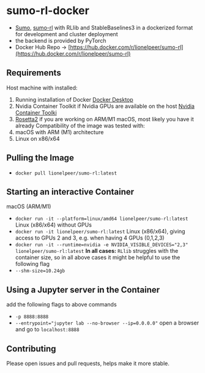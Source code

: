 # sumo-rl-docker
 - [Sumo](https://eclipse.dev/sumo/), [sumo-rl](https://eclipse.dev/sumo/) with RLlib and StableBaselines3 in a dockerized format for development and cluster deployment
 - the backend is provided by PyTorch
 - Docker Hub Repo -> [https://hub.docker.com/r/lionelpeer/sumo-rl](https://hub.docker.com/r/lionelpeer/sumo-rl)

## Requirements
Host machine with installed:
1. Running installation of Docker [Docker Desktop](https://docs.docker.com/desktop/)
2. Nvidia Container Toolkit if Nvidia GPUs are available on the host [Nvidia Container Toolki](https://docs.nvidia.com/datacenter/cloud-native/container-toolkit/latest/install-guide.html)
3. [Rosetta2](https://support.apple.com/en-in/102527) if you are working on ARM/M1 macOS, most likely you have it already
Compatibility of the image was tested with:
1. macOS with ARM (M1) architecture
2. Linux on x86/x64

## Pulling the Image
 - `docker pull lionelpeer/sumo-rl:latest`

## Starting an interactive Container
macOS (ARM/M1)
 - `docker run -it --platform=linux/amd64 lionelpeer/sumo-rl:latest`
Linux (x86/x64) without GPUs
 - `docker run -it lionelpeer/sumo-rl:latest`
Linux (x86/x64), giving access to GPUs 2 and 3, e.g. when having 4 GPUs (0,1,2,3)
 - `docker run -it --runtime=nvidia -e NVIDIA_VISIBLE_DEVICES="2,3" lionelpeer/sumo-rl:latest`
**In all cases:**
`RLlib` struggles with the container size, so in all above cases it might be helpful to use the following flag
 - `--shm-size=10.24gb`

## Using a Jupyter server in the Container
add the following flags to above commands
 - `-p 8888:8888`
 - `--entrypoint="jupyter lab --no-browser --ip=0.0.0.0"`
open a browser and go to `localhost:8888`

## Contributing
Please open issues and pull requests, helps make it more stable.